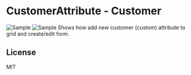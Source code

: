 # CustomerAttribute - Customer  
![Sample](https://github.com/Alexander-Pop/MageCode/blob/master/docs/CustomerAttribute_GRID.png "CustomerAttribute screenshot")
![Sample](https://github.com/Alexander-Pop/MageCode/blob/master/docs/CustomerAttribute_FIELD.png "CustomerAttribute screenshot")
Shows how add new customer (custom) attribute to grid and create/edit form.

License
----
MIT
